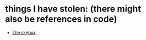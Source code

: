 # things I have stolen: (there might also be references in code)
- [The skybox](https://polyhaven.com/a/qwantani_puresky)
